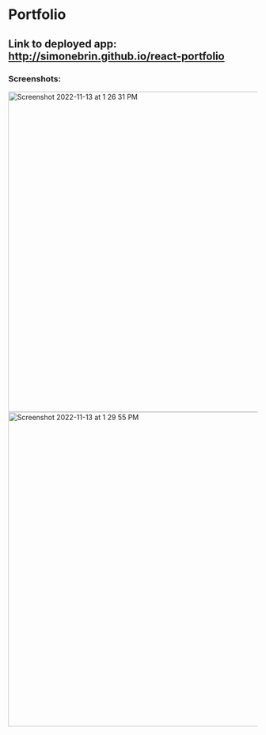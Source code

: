 # Portfolio

## Link to deployed app: http://simonebrin.github.io/react-portfolio

### Screenshots:
<img width="648" alt="Screenshot 2022-11-13 at 1 26 31 PM" src="https://user-images.githubusercontent.com/106256478/201538249-6e7db7fa-9e5b-4613-8be7-5b41336c22a6.png">
<img width="636" alt="Screenshot 2022-11-13 at 1 29 55 PM" src="https://user-images.githubusercontent.com/106256478/201538251-be0e664c-5672-465e-b9bf-257be11abdcb.png">
